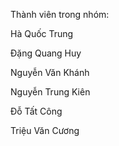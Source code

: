 Thành viên trong nhóm:

Hà Quốc Trung

Đặng Quang Huy

Nguyễn Văn Khánh

Nguyễn Trung Kiên

Đỗ Tất Công

Triệu Văn Cương
